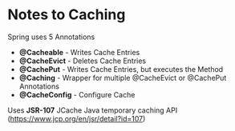 Notes to Caching
===

Spring uses 5 Annotations

 * **@Cacheable** - Writes Cache Entries
 * **@CacheEvict** - Deletes Cache Entries
 * **@CachePut** - Writes Cache Entries, but executes the Method
 * **@Caching** - Wrapper for multiple @CacheEvict or @CachePut Annotations
 * **@CacheConfig** - Configure Cache

Uses **JSR-107** JCache Java temporary caching API (https://www.jcp.org/en/jsr/detail?id=107)